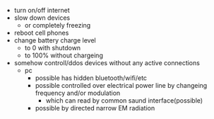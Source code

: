 - turn on/off internet
- slow down devices
  - or completely freezing
- reboot cell phones
- change battery charge level
  - to 0 with shutdown
  - to 100% without chargeing
- somehow controll/ddos devices without any active connections
  - pc
    - possible has hidden bluetooth/wifi/etc
    - possible controlled over electrical power line by changeing frequency and/or modulation
      - which can read by common saund interface(possible)
    - possible by directed narrow EM radiation
